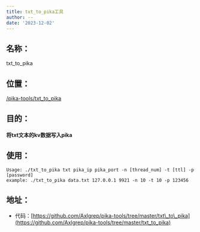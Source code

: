 ```yaml
---
title: txt_to_pika工具
author: --
date: '2023-12-02'
---
```

## 名称：

txt\_to\_pika

## 位置：

[/pika-tools/txt\_to\_pika](https://github.com/Axlgrep/pika-tools/tree/master/txt_to_pika)

## 目的：

#### 将txt文本的kv数据写入pika

## 使用：

```
Usage: ./txt_to_pika txt pika_ip pika_port -n [thread_num] -t [ttl] -p [password]
example: ./txt_to_pika data.txt 127.0.0.1 9921 -n 10 -t 10 -p 123456

```

## 地址：

- 代码：[https://github.com/Axlgrep/pika-tools/tree/master/txt\_to\_pika](https://github.com/Axlgrep/pika-tools/tree/master/txt_to_pika)